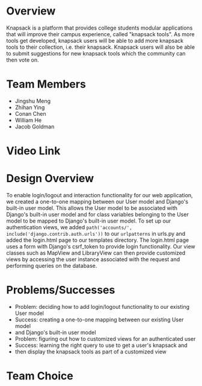 # Overview
Knapsack is a platform that provides college students modular applications
that will improve their campus experience, called "knapsack tools". As more
tools get developed, knapsack users will be able to add more knapsack tools
to their collection, i.e. their knapsack. Knapsack users will also be able
to submit suggestions for new knapsack tools which the community can then
vote on.

# Team Members
* Jingshu Meng
* Zhihan Ying
* Conan Chen
* William He
* Jacob Goldman

# Video Link

# Design Overview
To enable login/logout and interaction functionality for our web
application, we created a one-to-one mapping between our User model and
Django's built-in user model. This allows the User model to be associated
with Django's built-in user model and for class variables belonging to the
User model to be mapped to Django's built-in user model.  To set up our
authentication views, we added `path('accounts/',
include('django.contrib.auth.urls'))` to our `urlpatterns` in urls.py and
added the login.html page to our templates directory. The login.html page
uses a form with Django's csrf\_token to provide login functionality. Our
view classes such as MapView and LibraryView can then provide customized
views by accessing the user instance associated with the request and
performing queries on the database.

# Problems/Successes
* Problem: deciding how to add login/logout functionality to our existing
User model
* Success: creating a one-to-one mapping between our existing User model
* and Django's built-in user model
* Problem: figuring out how to customized views for an authenticated user
* Success: learning the right query to use to get a user's knapsack and
* then display the knapsack tools as part of a customized view


# Team Choice
